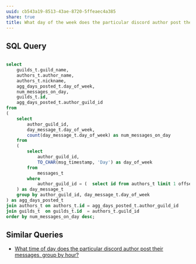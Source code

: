 ```yaml
---
uuid: cb543a19-8513-43ae-8720-5ffeaec4a385
share: true
title: What day of the week does the particular discord author post their messages?
---
```

## SQL Query

``` SQL

select
	guilds_t.guild_name,
	authors_t.author_name,
	authors_t.nickname,
	agg_days_posted_t.day_of_week,
	num_messages_on_day,
	guilds_t.id,
	agg_days_posted_t.author_guild_id
from
(
	select
		author_guild_id,
		day_message_t.day_of_week,
		count(day_message_t.day_of_week) as num_messages_on_day
	from
	(
		select
			author_guild_id,
			TO_CHAR(msg_timestamp, 'Day') as day_of_week
		from
			messages_t
		where
			author_guild_id = (  select id from authors_t limit 1 offset 0 )
	) as day_message_t
	group by author_guild_id, day_message_t.day_of_week
) as agg_days_posted_t
join authors_t on authors_t.id = agg_days_posted_t.author_guild_id
join guilds_t  on guilds_t.id  = authors_t.guild_id
order by num_messages_on_day desc;

```

## Similar Queries

* [What time of day does the particular discord author post their messages, group by hour?](/d0faa6c6-be48-4170-941a-a30d833f6d1c)